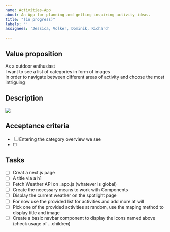 ```yaml
---
name: Activities-App
about: An App for planning and getting inspiring activity ideas.
title: "(in progress)"
labels: ''
assignees: 'Jessica, Volker, Dominik, Richard'

---
```


## Value proposition
As a outdoor enthusiast </br>
I want to see a list of categories in form of images </br>
In order to navigate between different areas of activity and choose the most intriguing

## Description
<img src="../images/user-story-wireframes">

## Acceptance criteria
- [ ] Entering the category overview we see 
- [ ] 

## Tasks
- [ ] Creat a next.js page
- [ ] A title via a h1
- [ ] Fetch Weather API on _app.js (whatever is global)
- [ ] Create the necessary means to work with Components
- [ ] Display the current weather on the spotlight page
- [ ] For now use the provided list for activities and add more at will
- [ ] Pick one of the provided activities at random, use the maping method to display title and image
- [ ] Create a basic navbar component to display the icons named above (check usage of  ...children)
